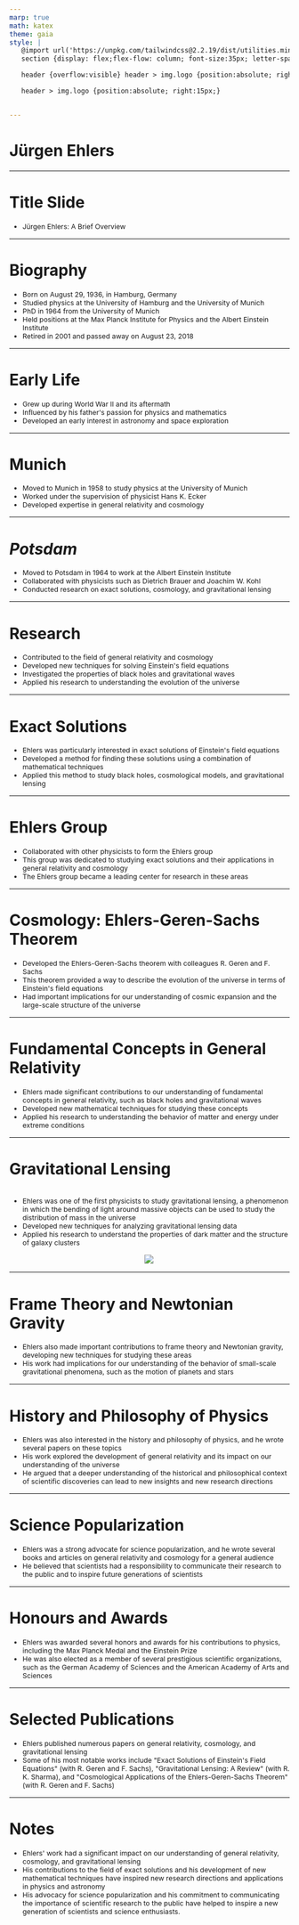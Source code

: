 ```yaml
---
marp: true
math: katex
theme: gaia
style: |
   @import url('https://unpkg.com/tailwindcss@2.2.19/dist/utilities.min.css');
   section {display: flex;flex-flow: column; font-size:35px; letter-spacing:1.4px;}

   header {overflow:visible} header > img.logo {position:absolute; right:15px;}

   header > img.logo {position:absolute; right:15px;}


---
```

<!-- backgroundColor: white -->
<!-- _class: lead -->

 # Jürgen Ehlers

---
<style scoped>p,li {font-size:0.96em}</style>

 # **Title Slide**

- Jürgen Ehlers: A Brief Overview

---
<style scoped>p,li {font-size:0.80em}</style>

 # Biography
- Born on August 29, 1936, in Hamburg, Germany
- Studied physics at the University of Hamburg and the University of Munich
- PhD in 1964 from the University of Munich
- Held positions at the Max Planck Institute for Physics and the Albert Einstein Institute
- Retired in 2001 and passed away on August 23, 2018


---
<style scoped>p,li {font-size:0.88em}</style>

 # Early Life
- Grew up during World War II and its aftermath
- Influenced by his father's passion for physics and mathematics
- Developed an early interest in astronomy and space exploration


---
<style scoped>p,li {font-size:0.88em}</style>

 # Munich
- Moved to Munich in 1958 to study physics at the University of Munich
- Worked under the supervision of physicist Hans K. Ecker
- Developed expertise in general relativity and cosmology


---
<style scoped>p,li {font-size:0.88em}</style>

 # _Potsdam_

- Moved to Potsdam in 1964 to work at the Albert Einstein Institute
- Collaborated with physicists such as Dietrich Brauer and Joachim W. Kohl
- Conducted research on exact solutions, cosmology, and gravitational lensing

---
<style scoped>p,li {font-size:0.84em}</style>

 # Research
- Contributed to the field of general relativity and cosmology
- Developed new techniques for solving Einstein's field equations
- Investigated the properties of black holes and gravitational waves
- Applied his research to understanding the evolution of the universe


---
<style scoped>p,li {font-size:0.88em}</style>

 # Exact Solutions
- Ehlers was particularly interested in exact solutions of Einstein's field equations
- Developed a method for finding these solutions using a combination of mathematical techniques
- Applied this method to study black holes, cosmological models, and gravitational lensing


---
<style scoped>p,li {font-size:0.88em}</style>

 # **Ehlers Group**
- Collaborated with other physicists to form the Ehlers group
- This group was dedicated to studying exact solutions and their applications in general relativity and cosmology
- The Ehlers group became a leading center for research in these areas


---
<style scoped>p,li {font-size:0.88em}</style>

 # Cosmology: Ehlers-Geren-Sachs Theorem

- Developed the Ehlers-Geren-Sachs theorem with colleagues R. Geren and F. Sachs
- This theorem provided a way to describe the evolution of the universe in terms of Einstein's field equations
- Had important implications for our understanding of cosmic expansion and the large-scale structure of the universe

---
<style scoped>p,li {font-size:0.88em}</style>

 # Fundamental Concepts in General Relativity

- Ehlers made significant contributions to our understanding of fundamental concepts in general relativity, such as black holes and gravitational waves
- Developed new mathematical techniques for studying these concepts
- Applied his research to understanding the behavior of matter and energy under extreme conditions

---
<style scoped>p,li {font-size:0.84em}</style>

 # Gravitational Lensing
<div style='flex:1 1 auto; min-height:0;' class="grid grid-cols-8 gap-4">
<div style='display:flex; flex-flow:column; min-height:0;' class="col-span-4">

- Ehlers was one of the first physicists to study gravitational lensing, a phenomenon in which the bending of light around massive objects can be used to study the distribution of mass in the universe
- Developed new techniques for analyzing gravitational lensing data
- Applied his research to understand the properties of dark matter and the structure of galaxy clusters
</div>

<div style='display:flex; flex-flow:column; min-height:0;' class="col-span-4">

<div style="display: flex; flex: 1 1 auto; flex-flow: row; min-height: 0"><div style="display: flex; flex: 1 1 auto; justify-content: center;min-height:0;min-width:0; margin-bottom:0.1em;;margin-right:0.15em">
<img style='object-fit: contain; max-height:100%; max-width:100%; background-color: rgba(0,0,0,0);' src='https://upload.wikimedia.org/wikipedia/commons/thumb/0/02/Gravitational_lens-full.jpg/220px-Gravitational_lens-full.jpg'/>
</div>
</div>

</div>

</div>


---
<style scoped>p,li {font-size:0.92em}</style>

 # Frame Theory and Newtonian Gravity
- Ehlers also made important contributions to frame theory and Newtonian gravity, developing new techniques for studying these areas
- His work had implications for our understanding of the behavior of small-scale gravitational phenomena, such as the motion of planets and stars


---
<style scoped>p,li {font-size:0.88em}</style>

 # History and Philosophy of Physics
- Ehlers was also interested in the history and philosophy of physics, and he wrote several papers on these topics
- His work explored the development of general relativity and its impact on our understanding of the universe
- He argued that a deeper understanding of the historical and philosophical context of scientific discoveries can lead to new insights and new research directions


---
<style scoped>p,li {font-size:0.92em}</style>

 # Science Popularization

- Ehlers was a strong advocate for science popularization, and he wrote several books and articles on general relativity and cosmology for a general audience
- He believed that scientists had a responsibility to communicate their research to the public and to inspire future generations of scientists

---
<style scoped>p,li {font-size:0.92em}</style>

 # Honours and Awards
- Ehlers was awarded several honors and awards for his contributions to physics, including the Max Planck Medal and the Einstein Prize
- He was also elected as a member of several prestigious scientific organizations, such as the German Academy of Sciences and the American Academy of Arts and Sciences


---
<style scoped>p,li {font-size:0.92em}</style>

 # **Selected Publications**
- Ehlers published numerous papers on general relativity, cosmology, and gravitational lensing
- Some of his most notable works include "Exact Solutions of Einstein's Field Equations" (with R. Geren and F. Sachs), "Gravitational Lensing: A Review" (with R. K. Sharma), and "Cosmological Applications of the Ehlers-Geren-Sachs Theorem" (with R. Geren and F. Sachs)


---
<style scoped>p,li {font-size:0.88em}</style>

 # Notes
- Ehlers' work had a significant impact on our understanding of general relativity, cosmology, and gravitational lensing
- His contributions to the field of exact solutions and his development of new mathematical techniques have inspired new research directions and applications in physics and astronomy
- His advocacy for science popularization and his commitment to communicating the importance of scientific research to the public have helped to inspire a new generation of scientists and science enthusiasts.
